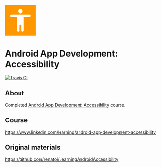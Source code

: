 <img src="media/logo/ic_app.png" height="100px" />

# Android App Development: Accessibility

[![Travis CI](https://travis-ci.org/fartem/android-accessibility.svg?branch=master)](https://travis-ci.org/fartem/android-accessibility)

## About

Completed [Android App Development: Accessibility](https://www.linkedin.com/learning/android-app-development-accessibility) course.

## Course

https://www.linkedin.com/learning/android-app-development-accessibility

## Original materials

https://github.com/renatoi/LearningAndroidAccessibility
